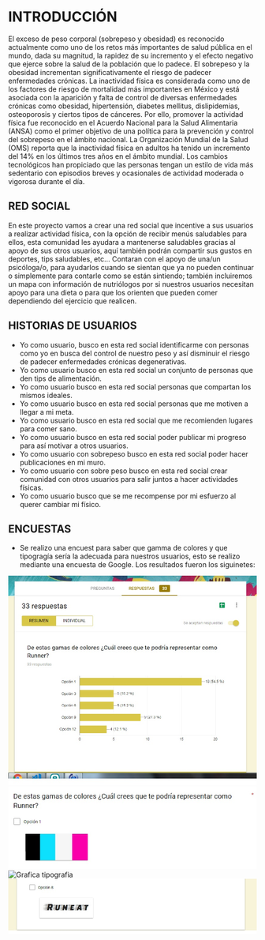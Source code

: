 # INTRODUCCIÓN

El exceso de peso corporal (sobrepeso y obesidad) es reconocido actualmente como uno de los retos más importantes de salud pública en el mundo, dada su magnitud, la rapidez de su incremento y el efecto negativo que ejerce sobre la salud de la población que lo padece. El sobrepeso y la obesidad incrementan significativamente el riesgo de padecer enfermedades crónicas.
La inactividad física es considerada como uno de los factores de riesgo de mortalidad más importantes en México y está asociada con la aparición y falta de control de diversas enfermedades crónicas como obesidad, hipertensión, diabetes mellitus, dislipidemias, osteoporosis y ciertos tipos de cánceres. Por ello, promover la actividad física fue reconocido en el Acuerdo Nacional para la Salud Alimentaria (ANSA) como el primer objetivo de una política para la prevención y control del sobrepeso en el ámbito nacional. La Organización Mundial de la Salud (OMS) reporta que la inactividad física en adultos ha tenido un incremento del 14% en los últimos tres años en el ámbito mundial. Los cambios tecnológicos han propiciado que las personas tengan un estilo de vida más sedentario con episodios breves y ocasionales de actividad moderada o vigorosa durante el día.

## RED SOCIAL

En este proyecto vamos a crear una red social que incentive a sus usuarios a realizar actividad física, con la opción de recibir menús saludables para ellos, esta comunidad les ayudara a mantenerse saludables gracias al apoyo de sus otros usuarios, aquí también podrán compartir sus gustos en deportes, tips saludables, etc…
Contaran con el apoyo de una/un psicóloga/o, para ayudarlos cuando se sientan que ya no pueden continuar o simplemente para contarle como se están sintiendo; también incluiremos un mapa con información de nutriólogos por si nuestros usuarios necesitan apoyo para una dieta o para que los orienten que pueden  comer dependiendo del ejercicio que realicen.

## HISTORIAS DE USUARIOS

* Yo como usuario, busco en esta red social identificarme con personas como yo en busca del control de nuestro peso y así disminuir el riesgo de padecer enfermedades crónicas degenerativas.
* Yo como usuario busco en esta red social un conjunto de personas que den tips de alimentación.
* Yo como usuario busco en esta red social personas que compartan los mismos ideales.
* Yo como usuario busco en esta red social personas que me motiven a llegar a mi meta.
* Yo como usuario busco en esta red social que me recomienden lugares para comer sano.
* Yo como usuario busco en esta red social poder publicar mi progreso para así motivar a otros usuarios.
* Yo como usuario con sobrepeso busco en esta red social poder hacer publicaciones en mi muro.
* Yo como usuario con sobre peso busco en esta red social crear comunidad con otros usuarios para salir juntos a hacer actividades físicas.
* Yo como usuario busco que se me recompense por mi esfuerzo al querer cambiar mi físico.

## ENCUESTAS

* Se realizo una encuest para saber que gamma de colores  y que tipogragía sería la adecuada para nuestros usuarios, esto se realizo mediante una encuesta de Google. Los resultados fueron los siguinetes:

![Grafica Colores](imagenesux/grafica_color.jpg)
![Resultado Opcion1](imagenesux/opcion1.jpg)
![Grafica tipografia](imagenesux/tipografia_respuestas.jpg)
![Resultado Opcion1](imagenesux/opcion8.jpg)
